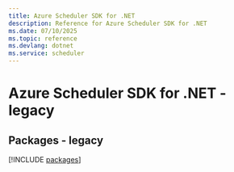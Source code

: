 ```yaml
---
title: Azure Scheduler SDK for .NET
description: Reference for Azure Scheduler SDK for .NET
ms.date: 07/10/2025
ms.topic: reference
ms.devlang: dotnet
ms.service: scheduler
---
```

# Azure Scheduler SDK for .NET - legacy
## Packages - legacy
[!INCLUDE [packages](scheduler-index.md)]